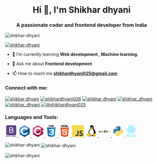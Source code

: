 <h1 align="center">Hi 👋, I'm Shikhar dhyani</h1>
<h3 align="center">A passionate coder and frontend developer from India</h3>

<p align="left"> <img src="https://komarev.com/ghpvc/?username=shikhar-dhyani&label=Profile%20views&color=0e75b6&style=flat" alt="shikhar-dhyani" /> </p>

<p align="left"> <a href="https://github.com/ryo-ma/github-profile-trophy"><img src="https://github-profile-trophy.vercel.app/?username=shikhar-dhyani" alt="shikhar-dhyani" /></a> </p>

- 🌱 I’m currently learning **Web development , Machine learning.**


- 💬 Ask me about **Frontend development**                                            

- 📫 How to reach me **shikhardhyani025@gmail.com**

<h3 align="left">Connect with me:</h3>
<p align="left">
<a href="https://linkedin.com/in/shikhar dhyani" target="blank"><img align="center" src="https://raw.githubusercontent.com/rahuldkjain/github-profile-readme-generator/master/src/images/icons/Social/linked-in-alt.svg" alt="shikhar dhyani" height="30" width="40" /></a>
<a href="https://instagram.com/shikhardhyani026" target="blank"><img align="center" src="https://raw.githubusercontent.com/rahuldkjain/github-profile-readme-generator/master/src/images/icons/Social/instagram.svg" alt="shikhardhyani026" height="30" width="40" /></a>
<a href="https://www.youtube.com/c/shikhar dhyani" target="blank"><img align="center" src="https://raw.githubusercontent.com/rahuldkjain/github-profile-readme-generator/master/src/images/icons/Social/youtube.svg" alt="shikhar dhyani" height="30" width="40" /></a>
<a href="https://www.codechef.com/users/shikhar_dhyani" target="blank"><img align="center" src="https://cdn.jsdelivr.net/npm/simple-icons@3.1.0/icons/codechef.svg" alt="shikhar_dhyani" height="30" width="40" /></a>
<a href="https://www.leetcode.com/shikhar_dhyani" target="blank"><img align="center" src="https://raw.githubusercontent.com/rahuldkjain/github-profile-readme-generator/master/src/images/icons/Social/leet-code.svg" alt="shikhar_dhyani" height="30" width="40" /></a>
<a href="https://www.hackerearth.com/@shikhardhyani025" target="blank"><img align="center" src="https://raw.githubusercontent.com/rahuldkjain/github-profile-readme-generator/master/src/images/icons/Social/hackerearth.svg" alt="@shikhardhyani025" height="30" width="40" /></a>
</p>

<h3 align="left">Languages and Tools:</h3>
<p align="left"> <a href="https://getbootstrap.com" target="_blank" rel="noreferrer"> <img src="https://raw.githubusercontent.com/devicons/devicon/master/icons/bootstrap/bootstrap-plain-wordmark.svg" alt="bootstrap" width="40" height="40"/> </a> <a href="https://www.cprogramming.com/" target="_blank" rel="noreferrer"> <img src="https://raw.githubusercontent.com/devicons/devicon/master/icons/c/c-original.svg" alt="c" width="40" height="40"/> </a> <a href="https://www.w3schools.com/cpp/" target="_blank" rel="noreferrer"> <img src="https://raw.githubusercontent.com/devicons/devicon/master/icons/cplusplus/cplusplus-original.svg" alt="cplusplus" width="40" height="40"/> </a> <a href="https://www.w3schools.com/css/" target="_blank" rel="noreferrer"> <img src="https://raw.githubusercontent.com/devicons/devicon/master/icons/css3/css3-original-wordmark.svg" alt="css3" width="40" height="40"/> </a> <a href="https://www.w3.org/html/" target="_blank" rel="noreferrer"> <img src="https://raw.githubusercontent.com/devicons/devicon/master/icons/html5/html5-original-wordmark.svg" alt="html5" width="40" height="40"/> </a> <a href="https://developer.mozilla.org/en-US/docs/Web/JavaScript" target="_blank" rel="noreferrer"> <img src="https://raw.githubusercontent.com/devicons/devicon/master/icons/javascript/javascript-original.svg" alt="javascript" width="40" height="40"/> </a> <a href="https://www.linux.org/" target="_blank" rel="noreferrer"> <img src="https://raw.githubusercontent.com/devicons/devicon/master/icons/linux/linux-original.svg" alt="linux" width="40" height="40"/> </a> <a href="https://nodejs.org" target="_blank" rel="noreferrer"> <img src="https://raw.githubusercontent.com/devicons/devicon/master/icons/nodejs/nodejs-original-wordmark.svg" alt="nodejs" width="40" height="40"/> </a> <a href="https://www.python.org" target="_blank" rel="noreferrer"> <img src="https://raw.githubusercontent.com/devicons/devicon/master/icons/python/python-original.svg" alt="python" width="40" height="40"/> </a> <a href="https://reactjs.org/" target="_blank" rel="noreferrer"> <img src="https://raw.githubusercontent.com/devicons/devicon/master/icons/react/react-original-wordmark.svg" alt="react" width="40" height="40"/> </a> </p>

<p><img align="left" src="https://github-readme-stats.vercel.app/api/top-langs?username=shikhar-dhyani&show_icons=true&locale=en&layout=compact" alt="shikhar-dhyani" /></p>

<p>&nbsp;<img align="center" src="https://github-readme-stats.vercel.app/api?username=shikhar-dhyani&show_icons=true&locale=en" alt="shikhar-dhyani" /></p>

<p><img align="center" src="https://github-readme-streak-stats.herokuapp.com/?user=shikhar-dhyani&" alt="shikhar-dhyani" /></p>
